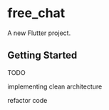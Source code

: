 # free_chat

A new Flutter project.

## Getting Started

TODO

implementing clean architecture

refactor code
